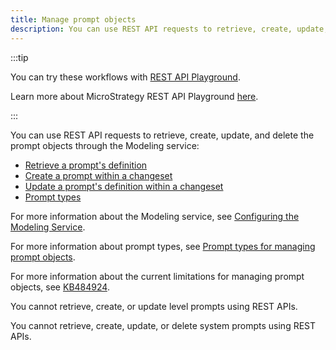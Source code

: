 ```yaml
---
title: Manage prompt objects
description: You can use REST API requests to retrieve, create, update, and delete the prompt objects through the Modeling service.
---
```


:::tip

You can try these workflows with [REST API Playground](https://www.postman.com/microstrategysdk/workspace/microstrategy-rest-api/folder/16131298-02d537e0-b0b3-4e13-b613-1cd863b7db88?ctx=documentation).

Learn more about MicroStrategy REST API Playground [here](/docs/getting-started/playground.md).

:::

You can use REST API requests to retrieve, create, update, and delete the prompt objects through the Modeling service:

- [Retrieve a prompt's definition](retrieve-a-prompts-definition.md)
- [Create a prompt within a changeset](create-a-prompt-within-a-changeset.md)
- [Update a prompt's definition within a changeset](update-a-prompts-definition-within-a-changeset.md)
- [Prompt types](prompt-types/prompt-types.md)

For more information about the Modeling service, see [Configuring the Modeling Service](https://www2.microstrategy.com/producthelp/Current/InstallConfig/en-us/Content/modeling_service.htm).

For more information about prompt types, see [Prompt types for managing prompt objects](prompt-types/prompt-types.md).

For more information about the current limitations for managing prompt objects, see [KB484924](https://community.microstrategy.com/s/article/Functionality-vs-limitations-for-creating-and-editing-prompts-via-REST-APIs).

You cannot retrieve, create, or update level prompts using REST APIs.

You cannot retrieve, create, update, or delete system prompts using REST APIs.
